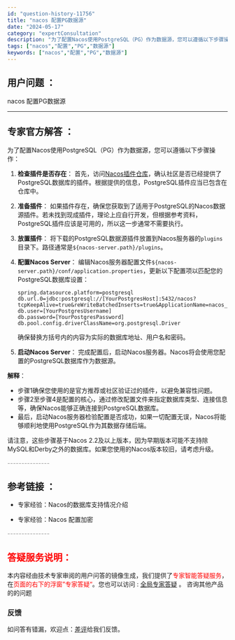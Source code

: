 ```yaml
---
id: "question-history-11756"
title: "nacos 配置PG数据源"
date: "2024-05-17"
category: "expertConsultation"
description: "为了配置Nacos使用PostgreSQL（PG）作为数据源，您可以遵循以下步骤操作：1. **检查插件是否存在**：   首先，访问[Nacos插件仓库](https://github.com/nacos-group/nacos-plugin)，确认社区是否已经提供了PostgreSQL数据库的插"
tags: ["nacos","配置","PG","数据源"]
keywords: ["nacos","配置","PG","数据源"]
---
```


## 用户问题 ： 
 nacos 配置PG数据源  

---------------
## 专家官方解答 ：

为了配置Nacos使用PostgreSQL（PG）作为数据源，您可以遵循以下步骤操作：

1. **检查插件是否存在**：
   首先，访问[Nacos插件仓库](https://github.com/nacos-group/nacos-plugin)，确认社区是否已经提供了PostgreSQL数据库的插件。根据提供的信息，PostgreSQL插件应当已包含在仓库中。

2. **准备插件**：
   如果插件存在，确保您获取到了适用于PostgreSQL的Nacos数据源插件。若未找到现成插件，理论上应自行开发，但根据参考资料，PostgreSQL插件应该是可用的，所以这一步通常不需要执行。

3. **放置插件**：
   将下载的PostgreSQL数据源插件放置到Nacos服务器的`plugins`目录下。路径通常是`${nacos-server.path}/plugins`。

4. **配置Nacos Server**：
   编辑Nacos服务器配置文件`${nacos-server.path}/conf/application.properties`，更新以下配置项以匹配您的PostgreSQL数据库设置：
   ```
   spring.datasource.platform=postgresql
   db.url.0=jdbc:postgresql://[YourPostgresHost]:5432/nacos?tcpKeepAlive=true&reWriteBatchedInserts=true&ApplicationName=nacos_java
   db.user=[YourPostgresUsername]
   db.password=[YourPostgresPassword]
   db.pool.config.driverClassName=org.postgresql.Driver
   ```
   确保替换方括号内的内容为实际的数据库地址、用户名和密码。

5. **启动Nacos Server**：
   完成配置后，启动Nacos服务器。Nacos将会使用您配置的PostgreSQL数据库作为数据源。

**解释**：
- 步骤1确保您使用的是官方推荐或社区验证过的插件，以避免兼容性问题。
- 步骤2至步骤4是配置的核心，通过修改配置文件来指定数据库类型、连接信息等，确保Nacos能够正确连接到PostgreSQL数据库。
- 最后，启动Nacos服务器检验配置是否成功，如果一切配置无误，Nacos将能够顺利地使用PostgreSQL作为其数据存储后端。

请注意，这些步骤基于Nacos 2.2及以上版本，因为早期版本可能不支持除MySQL和Derby之外的数据库。如果您使用的Nacos版本较旧，请考虑升级。


<font color="#949494">---------------</font> 


## 参考链接 ：

* 专家经验：Nacos的数据库支持情况介绍 
 
 * 专家经验：Nacos 配置加密 


 <font color="#949494">---------------</font> 
 


## <font color="#FF0000">答疑服务说明：</font> 

本内容经由技术专家审阅的用户问答的镜像生成，我们提供了<font color="#FF0000">专家智能答疑服务</font>，在<font color="#FF0000">页面的右下的浮窗”专家答疑“</font>。您也可以访问 : [全局专家答疑](https://answer.opensource.alibaba.com/docs/intro) 。 咨询其他产品的的问题

### 反馈
如问答有错漏，欢迎点：[差评](https://ai.nacos.io/user/feedbackByEnhancerGradePOJOID?enhancerGradePOJOId=13783)给我们反馈。
